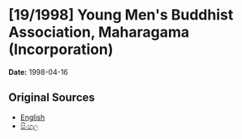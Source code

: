 # [19/1998] Young Men's Buddhist Association, Maharagama (Incorporation)

**Date:** 1998-04-16

## Original Sources

- [English](https://documents.gov.lk/view/acts/1998/4/19-1998_E.pdf)
- [සිංහල](https://documents.gov.lk/view/acts/1998/4/19-1998_S.pdf)
